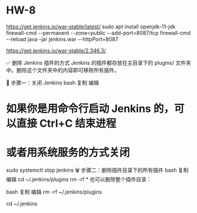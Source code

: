 # HW-8


https://get.jenkins.io/war-stable/latest/
sudo apt install openjdk-11-jdk
firewall-cmd --permanent --zone=public --add-port=8087/tcp
firewall-cmd --reload
java -jar jenkins.war --httpPort=8087


https://get.jenkins.io/war-stable/2.346.3/


✅ 删除 Jenkins 插件的方式
Jenkins 的插件都存放在主目录下的 plugins/ 文件夹中。删除这个文件夹中的内容即可移除所有插件。

🧹 步骤一：关闭 Jenkins
bash
复制
编辑
# 如果你是用命令行启动 Jenkins 的，可以直接 Ctrl+C 结束进程
# 或者用系统服务的方式关闭
sudo systemctl stop jenkins
🗑️ 步骤二：删除插件目录下的所有插件
bash
复制
编辑
cd ~/.jenkins/plugins
rm -rf *
也可以删除整个插件目录：

bash
复制
编辑
rm -rf ~/.jenkins/plugins


cd ~/.jenkins

